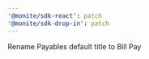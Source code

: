 ```yaml
---
'@monite/sdk-react': patch
'@monite/sdk-drop-in': patch
---
```


Rename Payables default title to Bill Pay
